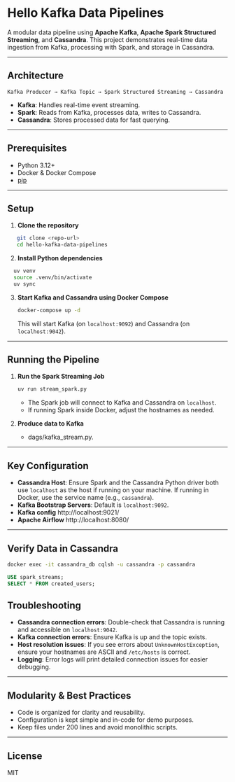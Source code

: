 # Hello Kafka Data Pipelines

A modular data pipeline using **Apache Kafka**, **Apache Spark Structured Streaming**, and **Cassandra**. This project demonstrates real-time data ingestion from Kafka, processing with Spark, and storage in Cassandra.

---

## Architecture

```
Kafka Producer → Kafka Topic → Spark Structured Streaming → Cassandra
```
- **Kafka**: Handles real-time event streaming.
- **Spark**: Reads from Kafka, processes data, writes to Cassandra.
- **Cassandra**: Stores processed data for fast querying.

---

## Prerequisites

- Python 3.12+
- Docker & Docker Compose
- [pip](https://pip.pypa.io/en/stable/)

---

## Setup

1. **Clone the repository**
```bash
   git clone <repo-url>
   cd hello-kafka-data-pipelines
```

2. **Install Python dependencies**
   
```bash
  uv venv
  source .venv/bin/activate 
  uv sync
 ```

3. **Start Kafka and Cassandra using Docker Compose**
   ```bash
   docker-compose up -d
   ```
   This will start Kafka (on `localhost:9092`) and Cassandra (on `localhost:9042`).

---

## Running the Pipeline

1. **Run the Spark Streaming Job**
   ```bash
   uv run stream_spark.py
   ```
   - The Spark job will connect to Kafka and Cassandra on `localhost`.
   - If running Spark inside Docker, adjust the hostnames as needed.

2. **Produce data to Kafka**
   - dags/kafka_stream.py.

---

## Key Configuration

- **Cassandra Host**: Ensure Spark and the Cassandra Python driver both use `localhost` as the host if running on your machine. If running in Docker, use the service name (e.g., `cassandra`).
- **Kafka Bootstrap Servers**: Default is `localhost:9092`.
- **Kafka config** http://localhost:9021/
- **Apache Airflow** http://localhost:8080/
---

## Verify Data in Cassandra
```bash
docker exec -it cassandra_db cqlsh -u cassandra -p cassandra
```

```sql
USE spark_streams;
SELECT * FROM created_users;
```

## Troubleshooting

- **Cassandra connection errors**: Double-check that Cassandra is running and accessible on `localhost:9042`.
- **Kafka connection errors**: Ensure Kafka is up and the topic exists.
- **Host resolution issues**: If you see errors about `UnknownHostException`, ensure your hostnames are ASCII and `/etc/hosts` is correct.
- **Logging**: Error logs will print detailed connection issues for easier debugging.

---

## Modularity & Best Practices

- Code is organized for clarity and reusability.
- Configuration is kept simple and in-code for demo purposes.
- Keep files under 200 lines and avoid monolithic scripts.

---

## License

MIT
